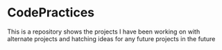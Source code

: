 # CodePractices
This is a repository shows the projects I have been working on with alternate projects and hatching ideas for any future projects in the future
